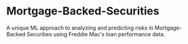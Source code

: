 # Mortgage-Backed-Securities
A unique ML approach to analyzing and predicting risks in Mortgage-Backed Securities using Freddie Mac's loan performance data.
